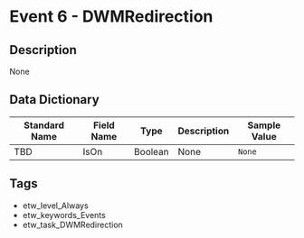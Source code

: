 # Event 6 - DWMRedirection

## Description
None

## Data Dictionary
|Standard Name|Field Name|Type|Description|Sample Value|
|---|---|---|---|---|
|TBD|IsOn|Boolean|None|`None`|

## Tags
* etw_level_Always
* etw_keywords_Events
* etw_task_DWMRedirection